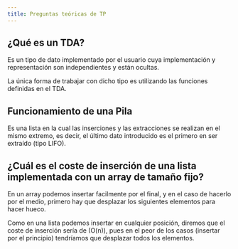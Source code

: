 ```yaml
---
title: Preguntas teóricas de TP
---
```


## ¿Qué es un TDA?

Es un tipo de dato implementado por el usuario cuya implementación y representación son independientes y están ocultas.

La única forma de trabajar con dicho tipo es utilizando las funciones definidas en el TDA.

## Funcionamiento de una Pila

Es una lista en la cual las inserciones y las extracciones se realizan en el mismo extremo, es decir, el último dato introducido es el primero en ser extraído (tipo LIFO).

## ¿Cuál es el coste de inserción de una lista implementada con un array de tamaño fijo?

En un array podemos insertar facilmente por el final, y en el caso de hacerlo por el medio, primero hay que desplazar los siguientes elementos para hacer hueco.

Como en una lista podemos insertar en cualquier posición, diremos que el coste de inserción sería de \(O(n)\), pues en el peor de los casos (insertar por el principio) tendríamos que desplazar todos los elementos.
